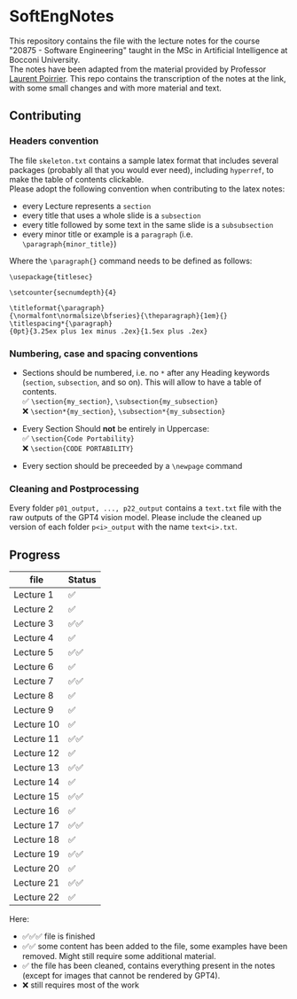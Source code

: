 # SoftEngNotes
This repository contains the file with the lecture notes for the course "20875 - Software Engineering" taught in the MSc in Artificial Intelligence at Bocconi University.\
The notes have been adapted from the material provided by Professor [Laurent Poirrier](https://www.poirrier.ca/courses/softeng/). This repo contains the transcription of the notes at the link, with some small changes and with more material and text.

## Contributing
### Headers convention
The file `skeleton.txt` contains a sample latex format that includes several packages (probably all that you would ever need), including `hyperref`, to make the table of contents clickable.\
Please adopt the following convention when contributing to the latex notes:
- every Lecture represents a `section`
- every title that uses a whole slide is a `subsection`
- every title followed by some text in the same slide is a `subsubsection`
- every minor title or example is a `paragraph` (i.e. `\paragraph{minor_title}`)

Where the `\paragraph{}` command needs to be defined as follows:
```
\usepackage{titlesec}

\setcounter{secnumdepth}{4}

\titleformat{\paragraph}
{\normalfont\normalsize\bfseries}{\theparagraph}{1em}{}
\titlespacing*{\paragraph}
{0pt}{3.25ex plus 1ex minus .2ex}{1.5ex plus .2ex}
```

### Numbering, case and spacing conventions
- Sections should be numbered, i.e. no `*` after any Heading keywords (`section`, `subsection`, and so on). This will allow to have a table of contents. \
    ✅ `\section{my_section}`, `\subsection{my_subsection}`\
    ❌ `\section*{my_section}`, `\subsection*{my_subsection}`

- Every Section Should __not__ be entirely in Uppercase:\
    ✅ `\section{Code Portability}`\
    ❌ `\section{CODE PORTABILITY}`

- Every section should be preceeded by a `\newpage` command

### Cleaning and Postprocessing
Every folder `p01_output, ..., p22_output` contains a `text.txt` file with the raw outputs of the GPT4 vision model. Please include the cleaned up version of each folder `p<i>_output` with the name `text<i>.txt`.

## Progress
| file        | Status | 
|-------------|----------|
| Lecture 1   |   ✅     |
| Lecture 2   |   ✅     |
| Lecture 3   |   ✅✅   |
| Lecture 4   |   ✅     |
| Lecture 5   |   ✅✅     |
| Lecture 6   |   ✅     |
| Lecture 7   |   ✅✅     |
| Lecture 8   |   ✅     |
| Lecture 9   |   ✅     |
| Lecture 10  |   ✅     |
| Lecture 11  |   ✅✅     |
| Lecture 12  |   ✅     |
| Lecture 13  |   ✅✅     |
| Lecture 14  |   ✅     |
| Lecture 15  |   ✅✅     |
| Lecture 16  |   ✅     |
| Lecture 17  |   ✅✅     |
| Lecture 18  |   ✅     |
| Lecture 19  |   ✅✅     |
| Lecture 20  |   ✅     |
| Lecture 21  |   ✅✅     |
| Lecture 22  |   ✅     |


Here:
- ✅✅✅ file is finished
- ✅✅ some content has been added to the file, some examples have been removed. Might still require some additional material.
- ✅ the file has been cleaned, contains everything present in the notes (except for images that cannot be rendered by GPT4).
- ❌ still requires most of the work
